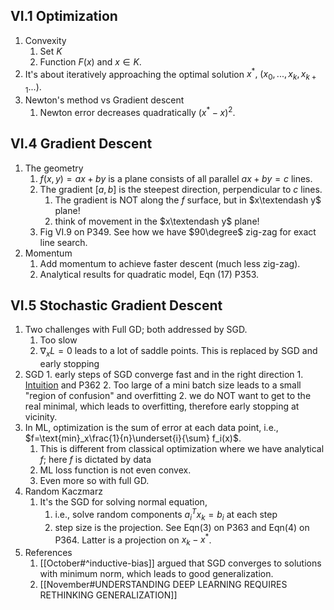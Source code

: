 ## VI.1 Optimization
1. Convexity
	1. Set $K$
	2. Function $F(x)$ and $x\in K$.
2. It's about iteratively approaching the optimal solution $x^*,\ (x_0, ..., x_k, x_{k+1}...)$.
3. Newton's method vs Gradient descent
	1. Newton error decreases quadratically $(x^*-x)^2$.

## VI.4 Gradient Descent
1. The geometry
	1. $f(x, y)=ax + by$ is a plane consists of all parallel $ax+by=c$ lines.
	2. The gradient $[a, b]$ is the steepest direction, perpendicular to $c$ lines.
		1. The gradient is NOT along the $f$ surface, but in $x\textendash y$ plane!
		2. think of movement in the  $x\textendash y$ plane!
	3. Fig VI.9 on P349. See how we have $90\degree$ zig-zag for exact line search.
2. Momentum
	1. Add momentum to achieve faster descent (much less zig-zag). 
	2. Analytical results for quadratic model, Eqn (17) P353.

## VI.5 Stochastic Gradient Descent
1. Two challenges with Full GD; both addressed by SGD.
	1. Too slow
	2. $\nabla_x L=0$ leads to a lot of saddle points. This is replaced by SGD and early stopping
2. SGD
		1. early steps of SGD converge fast and in the right direction
			1. [Intuition](https://youtu.be/k3AiUhwHQ28?list=PLUl4u3cNGP63oMNUHXqIUcrkS2PivhN3k&t=1569) and P362
			2. Too large of a mini batch size leads to a small "region of confusion" and overfitting
		2. we do NOT want to get to the real minimal, which leads to overfitting, therefore early stopping at vicinity.
3. In ML, optimization is the sum of error at each data point, i.e., $f=\text{min}_x\frac{1}{n}\underset{i}{\sum} f_i(x)$.
	1. This is different from classical optimization where we have analytical $f$; here $f$ is dictated by data
	2. ML loss function is not even convex.
	1. Even more so with full GD.
4. Random Kaczmarz
	1. It's the SGD for solving normal equation, 
		1. i.e., solve random components $a_i^T x_k=b_i$ at each step
		2. step size is the projection. See Eqn(3) on P363 and Eqn(4) on P364. Latter is a projection on $x_k - x^*$.
5. References
	1. [[October#^inductive-bias]] argued that SGD converges to solutions with minimum norm, which leads to good generalization.
	2. [[November#UNDERSTANDING DEEP LEARNING REQUIRES RETHINKING GENERALIZATION]] 